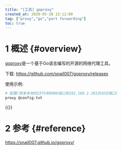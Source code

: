 ```yaml
---
title: "[工具] goproxy"
created_at: 2020-05-28 13:12:00
tag: ["proxy","go","port forwarding"]
toc: true
---
```


# 1 概述 {#overview}

[goproxy](https://github.com/snail007/goproxy)是一个基于Go语言编写的开源的网络代理工具。

下载: <https://github.com/snail007/goproxy/releases>

使用示例:
```bash
# 配置(转发本地的2375和9000端口到182.168.2.201的对应端口)
proxy @config.txt
```

{{<highlight-file path="config.txt" lang="bash">}}

# 2 参考 {#reference}

<https://snail007.github.io/goproxy/>
